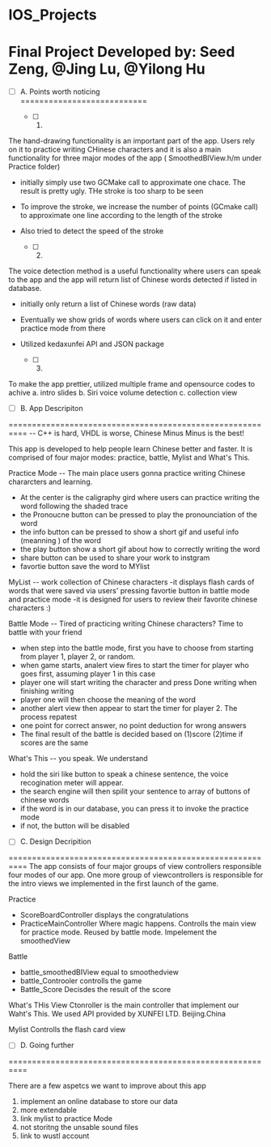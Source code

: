 # IOS_Projects
# Final Project Developed by: Seed Zeng, @Jing Lu, @Yilong Hu

- [ ] A. Points worth noticing  
===========================

	- [ ] 1. 

The hand-drawing functionality is an important part of the app. Users rely on it to practice writing CHinese characters and it is also a main
functionality for three major modes of the app ( SmoothedBIView.h/m under Practice folder)
- initially simply use two GCMake call to approximate one chace. The result is pretty ugly. THe stroke is too sharp to be seen
- To improve the stroke, we increase the number of points (GCmake call) to approximate one line according to the length of the stroke
- Also tried to detect the speed of the stroke

 	- [ ] 2.   


The voice detection method is a useful functionality where users can speak to the app and the app will return list of Chinese words detected if listed in database. 
- initially only return a list of Chinese words (raw data)
- Eventually we show grids of words where users can click on it and enter practice mode from there
- Utilized kedaxunfei API and JSON package

	- [ ] 3.  


To make the app prettier, utilized multiple frame and opensource codes to achive
a. intro slides
b. Siri voice volume detection
c. collection view


- [ ] B. App Descripiton

==========================================================
-- C++ is hard, VHDL is worse, Chinese Minus Minus is the best!

This app is developed to help people learn Chinese better and faster. It is comprised of four major modes: practice, battle, Mylist and What's This.

Practice Mode
-- The main place users gonna practice writing Chinese chararcters and learning. 
- At the center is the caligraphy gird where users can practice writing the word following the shaded trace
- the Pronoucne button can be pressed to play the pronounciation of the word
- the info button can be pressed to show a short gif and useful info (meanning ) of the word
- the play button show a short gif about how to correctly writing the word
- share button can be used to share your work to instgram
- favortie button save the word to MYlist

MyList
-- work collection of Chinese characters
-it displays flash cards of words that were saved via users' pressing favortie button in battle mode and practice mode
-it is designed for users to review their favorite chinese characters :)

Battle Mode
-- Tired of practicing writing Chinese characters? Time to battle with your friend
- when step into the battle mode, first you have to choose from starting from player 1, player 2, or random.
- when game starts, analert view fires to start the timer for player who goes first, assuming player 1 in this case
- player one will start writing the character and press Done writing when finishing writing
- player one will then choose the meaning of the word
- another alert view then appear to start the timer for player 2. The process repatest
- one point for correct answer, no point deduction for wrong answers
- The final result of the battle is decided based on (1)score (2)time if scores are the same

What's This
-- you speak. We understand

- hold the siri like button to speak a chinese sentence, the voice recogination meter will appear.
- the search engine will then spilit your sentence to array of buttons of chinese words
- if the word is in our database, you can press it to invoke the practice mode
- if not, the button will be disabled




- [ ] C. Design Decripition

==========================================================
The app consists of four major groups of view controllers responsible four modes of our app. One more group of viewcontrollers is responsible for the intro views we implemented in the first launch of the game.

Practice
- ScoreBoardController
displays the congratulations
- PracticeMainController
Where magic happens. Controlls the main view for practice mode. Reused by battle mode. Impelement the smoothedView

Battle
- battle_smoothedBIView 
equal to smoothedview
- battle_Controoler
controlls the game
- Battle_Score
Decisdes the result of the score

What's THis
View Ctonroller is the main controller that implement our Waht's This. We used API provided by XUNFEI LTD. Beijing.China


Mylist
Controlls the flash card view




- [ ] D. Going further

==========================================================

There are a few aspetcs we want to improve about this app

1. implement an online database to store our data
2. more extendable
3. link mylist to practice Mode
4. not storitng the unsable sound files
5. link to wustl account